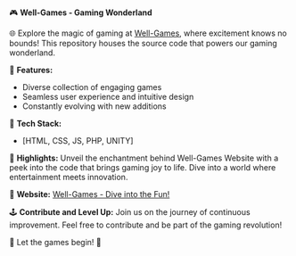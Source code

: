 🎮 **Well-Games - Gaming Wonderland**

🌐 Explore the magic of gaming at [Well-Games](https://well-games.com/), where excitement knows no bounds! This repository houses the source code that powers our gaming wonderland.

🚀 **Features:**
- Diverse collection of engaging games
- Seamless user experience and intuitive design
- Constantly evolving with new additions

👾 **Tech Stack:**
- [HTML, CSS, JS, PHP, UNITY]

🌟 **Highlights:**
Unveil the enchantment behind Well-Games Website with a peek into the code that brings gaming joy to life. Dive into a world where entertainment meets innovation.

🔗 **Website:**
[Well-Games - Dive into the Fun!](https://well-games.com/)

🕹️ **Contribute and Level Up:**
Join us on the journey of continuous improvement. Feel free to contribute and be part of the gaming revolution!

🎉 Let the games begin! 🎉
